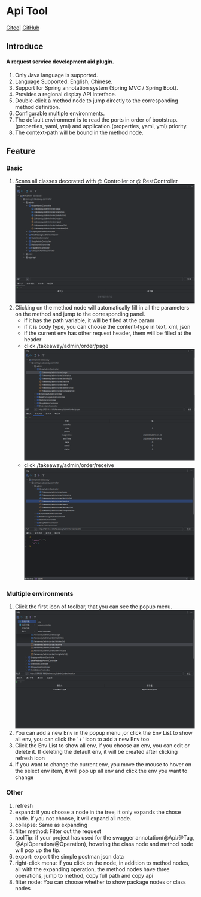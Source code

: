 # Api Tool

<a href="https://gitee.com/zhou-sheng1/http">Gitee</a>|
<a href="https://github.com/15815162480/http">GitHub</a>

## Introduce

#### A request service development aid plugin.

1. Only Java language is supported.
2. Language Supported: English, Chinese.
3. Support for Spring annotation system (Spring MVC / Spring Boot).
4. Provides a regional display API interface.
5. Double-click a method node to jump directly to the corresponding method definition.
6. Configurable multiple environments.
7. The default environment is to read the ports in order of bootstrap.(properties, yaml, yml) and
   application.(properties, yaml, yml) priority.
8. The context-path will be bound in the method node.

## Feature

### Basic

1. Scans all classes decorated with @ Controller or @ RestController
   ![img.png](img/ScanController.png)
2. Clicking on the method node will automatically fill in all the parameters on the method and jump to the corresponding
   panel.
    * if it has the path variable, it will be filled at the param
    * if it is body type, you can choose the content-type in text, xml, json
    * if the current env has other request header, them will be filled at the header
    * click /takeaway/admin/order/page
      ![img.png](img/ClickMehod.png)
    * click /takeaway/admin/order/receive
      ![img.png](img/ClickMethod2.png)

### Multiple environments

1. Click the first icon of toolbar, that you can see the popup menu.
   ![img.png](img/ClickFirstIcon.png)
2. You can add a new Env in the popup menu ,or click the Env List to show all env, you can click the '+' icon to add a
   new Env too
3. Click the Env List to show all env, if you choose an env, you can edit or delete it. If deleting the default env, it
   will be created after clicking refresh icon
4. if you want to change the current env, you move the mouse to hover on the select env item, it will pop up all env and
   click the env you want to change

### Other

1. refresh
2. expand: if you choose a node in the tree, it only expands the chose node. If you not choose, it will expand all node.
3. collapse: Same as expanding
4. filter method: Filter out the request
5. toolTip: if your project has used for the swagger annotation(@Api/@Tag, @ApiOperation/@Operation), hovering the class
   node and method node will pop up the tip.
6. export: export the simple postman json data
7. right-click menu: if you click on the node, in addition to method nodes, all with the expanding operation, the method
   nodes have three operations, jump to method, copy full path and copy api
8. filter node: You can choose whether to show package nodes or class nodes
